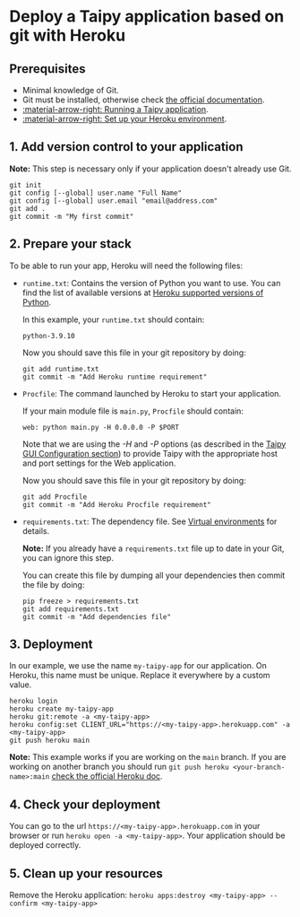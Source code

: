 # Deploy a Taipy application based on git with Heroku

## Prerequisites

- Minimal knowledge of Git.
- Git must be installed, otherwise check [the official documentation](https://git-scm.com/downloads).
- [:material-arrow-right: Running a Taipy application](../../run/index.md).
- [:material-arrow-right: Set up your Heroku environment](setup.md).

## 1. Add version control to your application

**Note:** This step is necessary only if your application doesn't already use Git.

```
git init
git config [--global] user.name "Full Name"
git config [--global] user.email "email@address.com"
git add .
git commit -m "My first commit"
```

## 2. Prepare your stack

To be able to run your app, Heroku will need the following files:

- `runtime.txt`: Contains the version of Python you want to use. You can find the list of available versions at
  [Heroku supported versions of Python](https://devcenter.heroku.com/articles/python-support#supported-runtimes).

    In this example, your `runtime.txt` should contain:
    ```
    python-3.9.10
    ```

    Now you should save this file in your git repository by doing:
    ```
    git add runtime.txt
    git commit -m "Add Heroku runtime requirement"
    ```

- `Procfile`: The command launched by Heroku to start your application.

    If your main module file is `main.py`, `Procfile` should contain:
    ```
    web: python main.py -H 0.0.0.0 -P $PORT
    ```
    Note that we are using the *-H* and *-P* options (as described in the
    [Taipy GUI Configuration section](../../../gui/configuration.md#configuring-the-gui-instance))
    to provide Taipy with the appropriate host and port settings for the Web
    application.

    Now you should save this file in your git repository by doing:
    ```
    git add Procfile
    git commit -m "Add Heroku Procfile requirement"
    ```

- `requirements.txt`: The dependency file. See [Virtual environments](https://docs.python.org/3/tutorial/venv.html)
  for details.

    **Note:** If you already have a `requirements.txt` file up to date in your Git, you can ignore this step.

    You can create this file by dumping all your dependencies then commit the file by doing:
    ```
    pip freeze > requirements.txt
    git add requirements.txt
    git commit -m "Add dependencies file"
    ```

## 3. Deployment

In our example, we use the name `my-taipy-app` for our application. On Heroku, this name must be unique. Replace it
everywhere by a custom value.

```
heroku login
heroku create my-taipy-app
heroku git:remote -a <my-taipy-app>
heroku config:set CLIENT_URL="https://<my-taipy-app>.herokuapp.com" -a <my-taipy-app>
git push heroku main
```

**Note:** This example works if you are working on the `main` branch. If you are working on another branch
you should run `git push heroku <your-branch-name>:main`
[check the official Heroku doc](https://devcenter.heroku.com/articles/git#deploying-from-a-branch-besides-main).

## 4. Check your deployment

You can go to the url `https://<my-taipy-app>.herokuapp.com` in your browser or run `heroku open -a <my-taipy-app>`.
Your application should be deployed correctly.

## 5. Clean up your resources

Remove the Heroku application: `heroku apps:destroy <my-taipy-app> --confirm <my-taipy-app>`
